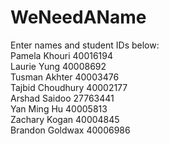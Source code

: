 # WeNeedAName
Enter names and student IDs below:
<br>Pamela Khouri 40016194
<br>Laurie Yung 40008692
<br>Tusman Akhter 40003476
<br>Tajbid Choudhury 40002177
<br>Arshad Saidoo 27763441
<br>Yan Ming Hu 40005813
<br>Zachary Kogan 40004845
<br>Brandon Goldwax 40006986
